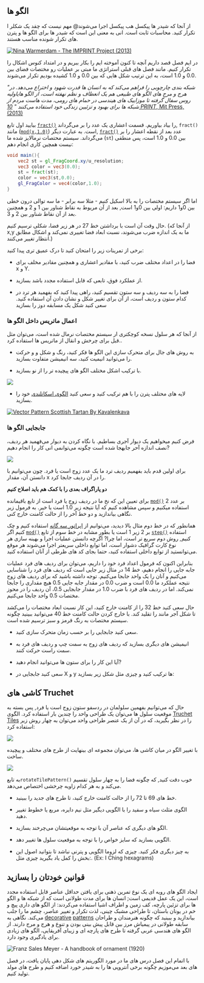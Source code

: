 ## الگو ها

از آنجا که شیدر ها پیکسل هب پیکسل اجرا می‌شوند@ مهم نیست که چقد یک شکلر ا تکرار کنید. محاسبات ثابت است. انی به معنی این است که شیدر ها برای الگو ها و پترن های تکرار شونده مناسب هستند.

[ ![Nina Warmerdam - The IMPRINT Project (2013)](warmerdam.jpg) ](../edit.php#09/dots5.frag)

در ایم فصل قصد داریم آنچه تا کنون آموخته ایم را بکار ببریم و در امتداد کنوس اشکال را تکرار کنیم. مانند فصل های قبلی استراتژی ما مبتی بر عملیات رو مختصات فضای بین 0.0 و 1.0 است،  به این ترتیب شکل هایی که بین 0.0 و 1.0 کشیده بودیم تکرار می‌شوند.

*"شبکه بندی چارچوبی را فراهم می‌کند که به انسان ها قدرت شهود و اختراع می‌دهد. در هرج و مرج های الگو های طبیعی هم یک انعطاف و نظم نهفته است، از الگو هایاولیه روس سفال گرفته تا موزاییک های هیندسی در حمام های رومی، مدت هاست مردم از شبکه ها برای بهبود و تزئیین زندگی خود استفاده می‌کنند "* [*10 PRINT*, Mit Press, (2013)](http://10print.org/)

بیایید اول تابع [```fract()```](../glossary/?search=fract) را بیاد بیاوریم. قسمت اعشاری یک عدد را بر می‌گرداند, ```fract()``` مانند ([```mod(x,1.0)```](../glossary/?search=mod)) است. به عبارت دیگر, [```fract()```](../glossary/?search=fract) عدد بعد از نقطه اعشار را بر می‌گرداند. سیستم محتصات نرمالایز شده ما (```st```) بین 0.0 و 1.0 است، پس منطقی نیست همچین کاری انجام دهم:  

```glsl
void main(){
	vec2 st = gl_FragCoord.xy/u_resolution;
	vec3 color = vec3(0.0);
    st = fract(st);
	color = vec3(st,0.0);
	gl_FragColor = vec4(color,1.0);
}
```

اما اگر سیستم مختصات را به بالا اسکیل کنیم - مثلا سه برابر - ما سه توالی درون خطی بین 0و1 داریم: اولی بین 0و1 است, بعد از آن مریوط به نقاط شناور بین 1 و 2 و همچنین بعد از آن نقاط شناور بین 2 و 3.

<div class="codeAndCanvas" data="grid-making.frag"></div>

 حال وقت آن است با برداشتن خط 27 در هر زیر فضا، شکلی ترسیم کنیم. (از آنجا که x,y ما به یک اندازه ضرب می‌شوند، نسبت ابعاد فضا تغییری نمی‌کند و اشکال مطابق انتظار تغییر می‌کنند.)

برخی از تمرینات زیر را امتحان کنید تا درک عمیق تری پیدا کنید:

* فضا را در اعداد مختلف ضرب کنید، با مقادیر اعشاری و همچنین مقادیر مخلف برای x و Y.

* از عملکرد فوق، تابعی که قابل استفاده مجدد باشد بسازید.

* فضا را به سه ردیف و سه ستون تقسیم کنید، راهی پیدا کنید که بفهمید هر ترد در کدام ستون و ردیف است، از آن برای تغییر شکل و نشان دادن آن استفاده کنید. سعی کنید شکل یک مسابقه دوز را بسازید 

### اعمال ماتریس داخل الگو ها

از آنجا که هر سلول نسخه کوچکتری ار سیستم مختصات نرمال شده است، می‌توان مثل قبل برای چرخش و انقال از ماتریس ها استفاده کرد..

<div class="codeAndCanvas" data="checks.frag"></div>

* به روش های جال برای متحرک سازی این الگو ها فکر کنید، رنگ و شکل و و حرکت را می‌توانید انیمیت کنید، سه انیمیشن متفاوت بسازید.

* با ترکیب اشکل مختلف الگو های پیچیده تر را از نو بسازید.


[![](diamondtiles-long.png)](../edit.php#09/diamondtiles.frag)

* لایه های محتلف پترن را با هم ترکیب کنید و سعی کنید [الگوی اسکاتلندی](https://www.google.com/search?q=scottish+patterns+fabric&tbm=isch&tbo=u&source=univ&sa=X&ei=Y1aFVfmfD9P-yQTLuYCIDA&ved=0CB4QsAQ&biw=1399&bih=799#tbm=isch&q=Scottish+Tartans+Patterns) خود را بسازید.

[ ![Vector Pattern Scottish Tartan By Kavalenkava](tartan.jpg) ](http://graphicriver.net/item/vector-pattern-scottish-tartan/6590076)

### جابجایی الگو ها

فرض کنیم میخواهیم یک دیوار آجری بساطیم. با نگاه کردن به دیوار می‌فهمید هر ردیف، نصف اندازه آحر جابهجا شده است چگونه می‌توانمی انی کار را انجام دهیم?

![](brick.jpg)

برای اولین قدم باید بفهمیم ردیف ترد ما یک عدد زوج است یا فرد. چون می‌توانیم با دانستن آن، مقدار x  را در آن ردیف جابجا کرد.

____دو پاراگراف بعدی را با کمک هم باید اصلاح کنیم____

برای تعیین این که نخ ما در ردیف زوج یا فرد است از تابع باقیمانده [```mod()```](../glossary/?search=mod) بر عدد 2 استفاده میکنیم و سپس مشاهده کنیم که آیا نتیجه زیر 1.0 است یا خیر. به فرمول زیر نگاهی بیاندازید و دو خط آخر را از حالت کامنت خارج کنی.

<div class="simpleFunction" data="y = mod(x,2.0);
// y = mod(x,2.0) < 1.0 ? 0. : 1. ;
// y = step(1.0,mod(x,2.0));"></div>

همانطور که در خط دوم مثال بالا دیدید، می‌توانیم از [اپراتور سه گانه](https://en.wikipedia.org/wiki/%3F:) استفاده کنیم و چک کنیم اگر [```mod()```](../glossary/?search=mod) بر 2 زیر 1 است یا بطور مشابه در خط سوم از تابع [```step()```](../glossary/?search=step) استفاده کنیم, روش دوم سریع تر است، اما چرا? اگرچه دانستن عملیات اجرا و بهینه سازی هر نوع کارت گرافیک دشوار است، اما توابع داخلی سریعتر اجرا می‌شوند هر موقع می‌توانستید از توابع داخلی استفاده کنید، حتما بجای کد های ظرطی از آنان استفاده کنید.

بنابراین اکنون که فرمول اعداد فرد خود را داریم، می‌توان برای ردیف های فرد عملیات جابه جایی را انجام دهیم، خط 14 در مثال زیر جایی است که ردیف های فرد را شناسایی می‌کنیم و آنان را یک واحد جابجا می‌کنیم. توجه داشته باشید که برای ردیف های زوج نتیجه عملکرد ما 0.0 است و ضرب 0.0 در مقدار جابه جایی 0.5 هیچ مقداری را جابجا نمی‌کند. اما در ردیف های فرد با ضرب 1.0 در مقدار جابجایی 0.5، آن ردیف  را در محوز مختصات 0.5 واحد جابجا می‌کنیم.

حال سعی کنید خط 32 را از کامنت خارج کنید، این کار نسبت ابعاد مختصات را می‌کشد تا شکل آجر مانند را تقلید کند. با خارج کردن حالت کامنت خط 40 می‌توانید ببینید چگونه سیستم مختصات به رنگ قرمز و سبز ترسیم شده است.

<div class="codeAndCanvas" data="bricks.frag"></div>

* سعی کنید جابجایی را بر حسب زمان متحرک سازی کنید.

* انیمیشن های دیگری بسازید که ردیف های زوج به سمت چپ و ردیف های فرد به سمت راست حرکت کنند.

* آیا این کار را برای ستون ها می‌توانید انجام دهید?

* سعی کنید جابجایی در X و y ها ترکیب کنید و چیزی مثل شکل زیر بسازید:

<a href="../edit.php#09/marching_dots.frag"><canvas id="custom" class="canvas" data-fragment-url="marching_dots.frag"  width="520px" height="200px"></canvas></a>

## کاشی های Truchet 

حال که می‌توانیم بفهمین سلولمان در ردسفو ستون زوج است یا فرد, پس بسته به موقعیت سلول ها می‌توان یک طراحی واحد را چندین بار استفاده کرد. الگوی [Truchet Tiles](http://en.wikipedia.org/wiki/Truchet_tiles) را در نظر بگیرید، که در آن از یک عنصر طراحی واحد می‌توان به چهار روش زیر استفاده کرد:

![](truchet-00.png)

با تغییر الگو در میان کاشی ها، می‌توان مجموعه ای بینهایت از طرح های مختلف و پیچیده ساخت.

![](truchet-01.png)

به تابع```rotateTilePattern()``` خوب دقت کنید, که چگونه فضا را به چهار سلول تقسیم می‌کند و به هر کدام زاویه چرخشی اختصاص می‌دهد.

<div class="codeAndCanvas" data="truchet.frag"></div>

* خط های 69 تا 72 را از حالت کامنت خارج کنید، تا طرح های جدید را ببینید.

* الگوی مثلث سیاه و سفید را با الگویی دیگیر مثل نیم دایره، مربع یا خطوط تغییر دهید.

* الگو های دیگری که عناصر آن با توجه به موقعیتشان می‌چرخند بسازید.

* الگویی بسازید که سایز خواص را با توجه به موقعیت سلول ها تغییر دهد.

* به چیز دیگری فکر کنید. چیزی که لزوما الگویی و پترنی نباشد تا بتوانید اصول این بخش را کمل یاد بگیرید چیزی مثل:. (Ex: I Ching hexagrams)

<a href="../edit.php#09/iching-01.frag"><canvas id="custom" class="canvas" data-fragment-url="iching-01.frag"  width="520px" height="200px"></canvas></a>

## قوانین خودتان را بسازید

ایجاد الگو های رویه ای یک نوع تمرین ذهنی برای یافتن حداقل عناصر قابل استفاده مجدد است، این یک عمل قدیمی است;  انسان ها برای مدت طولانی است که از شبکه ها و الگو ها برای تزئین پارچه، کف زمین و اطراف اشیا استفاده می‌کردند: از الگو های داری پیچ و خم در یونان باستان، تا طراحی مشبک چینی، لذت تکرار و تغییر عناصر، چشم ما را جلب می‌کند. نگاهی به [decorative](https://archive.org/stream/traditionalmetho00chririch#page/130/mode/2up) [patterns](https://www.pinterest.com/patriciogonzv/paterns/) بیاندازید  و ببینید که چگونه هنرمندان و طراحان سابقه طولانی در پیمیاش مرز بین قابل پیش بینی بودن و تنوع و هرج و مرج دارند. از الگو های هندسی عربی گرفته تا طرح های پارچه ای و زیبای آفریقایی، الگو های زیادی برای یادگیری وجود دارد.

![Franz Sales Meyer - A handbook of ornament (1920)](geometricpatters.png)

با اتمام این فصل درس های ما در مورد الگوریتم های شکل دهی پایان یافت، در فصل های بعد می‌موزیم چگونه برخی آنتروپی ها را به شیدر خورد اضافه کنیم و طرح های مولد تولید کنیم.
